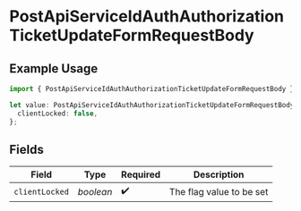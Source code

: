 # PostApiServiceIdAuthAuthorizationTicketUpdateFormRequestBody

## Example Usage

```typescript
import { PostApiServiceIdAuthAuthorizationTicketUpdateFormRequestBody } from "authelete-bundled/models/operations";

let value: PostApiServiceIdAuthAuthorizationTicketUpdateFormRequestBody = {
  clientLocked: false,
};
```

## Fields

| Field                     | Type                      | Required                  | Description               |
| ------------------------- | ------------------------- | ------------------------- | ------------------------- |
| `clientLocked`            | *boolean*                 | :heavy_check_mark:        | The flag value to be set<br/> |